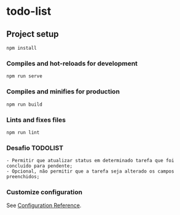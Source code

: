 # todo-list

## Project setup
```
npm install
```

### Compiles and hot-reloads for development
```
npm run serve
```

### Compiles and minifies for production
```
npm run build
```

### Lints and fixes files
```
npm run lint
```

### Desafio TODOLIST

    - Permitir que atualizar status em determinado tarefa que foi concluído para pendente;
    - Opcional, não permitir que a tarefa seja alterado os campos preenchidos;


### Customize configuration
See [Configuration Reference](https://cli.vuejs.org/config/).
